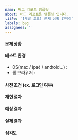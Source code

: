 ```yaml
---
name: 버그 리포트 템플릿
about: 버그 리포트용 템플릿 입니다.
title: '[개발 코드] 문제 상황 간략히'
labels: bug
assignees: ''
---
```


#### 문제 상황

#### 테스트 환경

- OS(mac / ipad / android...) :
- 웹 브라우저 :

#### 사전 조건 (ex. 로그인 여부)

#### 재현 절차

#### 예상 결과

#### 실제 결과

#### 심각도
